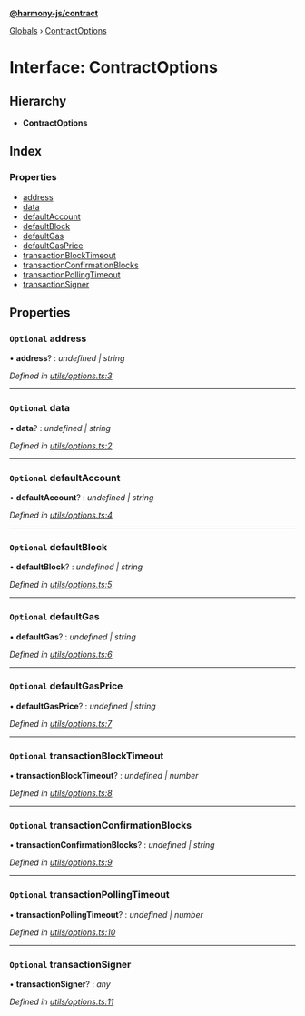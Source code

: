 **[@harmony-js/contract](../README.md)**

[Globals](../README.md) › [ContractOptions](contractoptions.md)

# Interface: ContractOptions

## Hierarchy

* **ContractOptions**

## Index

### Properties

* [address](contractoptions.md#optional-address)
* [data](contractoptions.md#optional-data)
* [defaultAccount](contractoptions.md#optional-defaultaccount)
* [defaultBlock](contractoptions.md#optional-defaultblock)
* [defaultGas](contractoptions.md#optional-defaultgas)
* [defaultGasPrice](contractoptions.md#optional-defaultgasprice)
* [transactionBlockTimeout](contractoptions.md#optional-transactionblocktimeout)
* [transactionConfirmationBlocks](contractoptions.md#optional-transactionconfirmationblocks)
* [transactionPollingTimeout](contractoptions.md#optional-transactionpollingtimeout)
* [transactionSigner](contractoptions.md#optional-transactionsigner)

## Properties

### `Optional` address

• **address**? : *undefined | string*

*Defined in [utils/options.ts:3](https://github.com/FireStack-Lab/Harmony-sdk-core/blob/2ea7368/packages/harmony-contract/src/utils/options.ts#L3)*

___

### `Optional` data

• **data**? : *undefined | string*

*Defined in [utils/options.ts:2](https://github.com/FireStack-Lab/Harmony-sdk-core/blob/2ea7368/packages/harmony-contract/src/utils/options.ts#L2)*

___

### `Optional` defaultAccount

• **defaultAccount**? : *undefined | string*

*Defined in [utils/options.ts:4](https://github.com/FireStack-Lab/Harmony-sdk-core/blob/2ea7368/packages/harmony-contract/src/utils/options.ts#L4)*

___

### `Optional` defaultBlock

• **defaultBlock**? : *undefined | string*

*Defined in [utils/options.ts:5](https://github.com/FireStack-Lab/Harmony-sdk-core/blob/2ea7368/packages/harmony-contract/src/utils/options.ts#L5)*

___

### `Optional` defaultGas

• **defaultGas**? : *undefined | string*

*Defined in [utils/options.ts:6](https://github.com/FireStack-Lab/Harmony-sdk-core/blob/2ea7368/packages/harmony-contract/src/utils/options.ts#L6)*

___

### `Optional` defaultGasPrice

• **defaultGasPrice**? : *undefined | string*

*Defined in [utils/options.ts:7](https://github.com/FireStack-Lab/Harmony-sdk-core/blob/2ea7368/packages/harmony-contract/src/utils/options.ts#L7)*

___

### `Optional` transactionBlockTimeout

• **transactionBlockTimeout**? : *undefined | number*

*Defined in [utils/options.ts:8](https://github.com/FireStack-Lab/Harmony-sdk-core/blob/2ea7368/packages/harmony-contract/src/utils/options.ts#L8)*

___

### `Optional` transactionConfirmationBlocks

• **transactionConfirmationBlocks**? : *undefined | string*

*Defined in [utils/options.ts:9](https://github.com/FireStack-Lab/Harmony-sdk-core/blob/2ea7368/packages/harmony-contract/src/utils/options.ts#L9)*

___

### `Optional` transactionPollingTimeout

• **transactionPollingTimeout**? : *undefined | number*

*Defined in [utils/options.ts:10](https://github.com/FireStack-Lab/Harmony-sdk-core/blob/2ea7368/packages/harmony-contract/src/utils/options.ts#L10)*

___

### `Optional` transactionSigner

• **transactionSigner**? : *any*

*Defined in [utils/options.ts:11](https://github.com/FireStack-Lab/Harmony-sdk-core/blob/2ea7368/packages/harmony-contract/src/utils/options.ts#L11)*